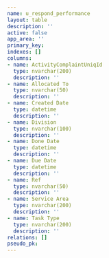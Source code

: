 ```yaml
---
name: u_respond_performance
layout: table
description: ''
active: false
app_area: ''
primary_key: 
indexes: []
columns:
- name: ActivityComplaintUniqId
  type: nvarchar(200)
  description: ''
- name: Allocated To
  type: nvarchar(50)
  description: ''
- name: Created Date
  type: datetime
  description: ''
- name: Division
  type: nvarchar(100)
  description: ''
- name: Done Date
  type: datetime
  description: ''
- name: Due Date
  type: datetime
  description: ''
- name: Ref
  type: nvarchar(50)
  description: ''
- name: Service Area
  type: nvarchar(200)
  description: ''
- name: Task Type
  type: nvarchar(200)
  description: ''
relations: []
pseudo_pk: 
---
```



